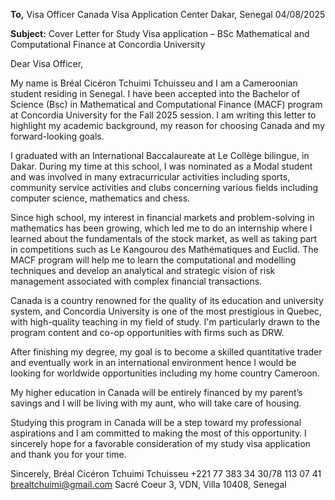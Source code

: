 **To,** 
Visa Officer 
Canada Visa Application Center 
Dakar, Senegal 
04/08/2025 

**Subject:** Cover Letter for Study Visa application – BSc Mathematical and Computational Finance at Concordia University 

Dear Visa Officer, 

My name is Bréal Cicéron Tchuimi Tchuisseu and I am a Cameroonian student residing in Senegal. I have been accepted into the Bachelor of Science (Bsc) in Mathematical and Computational Finance (MACF) program at Concordia University for the Fall 2025 session. I am writing this letter to highlight my academic background, my reason for choosing Canada and my forward-looking goals. 

I graduated with an International Baccalaureate at Le Collège bilingue, in Dakar. During my time at this school, I was nominated as a Modal student and was involved in many extracurricular activities including sports, community service activities and clubs concerning various fields including computer science, mathematics and chess. 

Since high school, my interest in financial markets and problem-solving in mathematics has been growing, which led me to do an internship where I learned about the fundamentals of the stock market, as well as taking part in competitions such as Le Kangourou des Mathématiques and Euclid. The MACF program will help me to learn the computational and modelling techniques and develop an analytical and strategic vision of risk management associated with complex financial transactions. 

Canada is a country renowned for the quality of its education and university system, and Concordia University is one of the most prestigious in Quebec, with high-quality teaching in my field of study. I'm particularly drawn to the program content and co-op opportunities with firms such as DRW. 

After finishing my degree, my goal is to become a skilled quantitative trader and eventually work in an international environment hence I would be looking for worldwide opportunities including my home country Cameroon. 

My higher education in Canada will be entirely financed by my parent’s savings and I will be living with my aunt, who will take care of housing.

Studying this program in Canada will be a step toward my professional aspirations and I am committed to making the most of this opportunity. I sincerely hope for a favorable consideration of my study visa application and thank you for your time. 

Sincerely, 
Bréal Cicéron  Tchuimi Tchuisseu
+221 77 383 34 30/78 113 07 41 
brealtchuimi@gmail.com 
Sacré Coeur 3, VDN, Villa 10408, Senegal